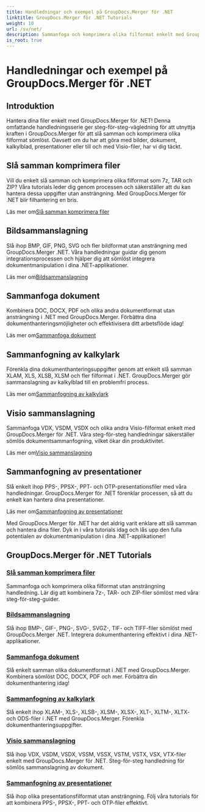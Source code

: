```yaml
---
title: Handledningar och exempel på GroupDocs.Merger för .NET
linktitle: GroupDocs.Merger för .NET Tutorials
weight: 10
url: /sv/net/
description: Sammanfoga och komprimera olika filformat enkelt med GroupDocs.Merger .NET. Lär dig steg-för-steg handledning om att slå samman bilder, dokument och mer!
is_root: true
---
```


# Handledningar och exempel på GroupDocs.Merger för .NET

## Introduktion

Hantera dina filer enkelt med GroupDocs.Merger för .NET! Denna omfattande handledningsserie ger steg-för-steg-vägledning för att utnyttja kraften i GroupDocs.Merger för att slå samman och komprimera olika filformat sömlöst. Oavsett om du har att göra med bilder, dokument, kalkylblad, presentationer eller till och med Visio-filer, har vi dig täckt.

## Slå samman komprimera filer
Vill du enkelt slå samman och komprimera olika filformat som 7z, TAR och ZIP? Våra tutorials leder dig genom processen och säkerställer att du kan hantera dessa uppgifter utan ansträngning. Med GroupDocs.Merger för .NET blir filhantering en bris.

 Läs mer om[Slå samman komprimera filer](./merge-compress-files/)

## Bildsammanslagning
Slå ihop BMP, GIF, PNG, SVG och fler bildformat utan ansträngning med GroupDocs.Merger .NET. Våra handledningar guidar dig genom integrationsprocessen och hjälper dig att sömlöst integrera dokumentmanipulation i dina .NET-applikationer.

 Läs mer om[Bildsammanslagning](./image-merging/)

## Sammanfoga dokument
Kombinera DOC, DOCX, PDF och olika andra dokumentformat utan ansträngning i .NET med GroupDocs.Merger. Förbättra dina dokumenthanteringsmöjligheter och effektivisera ditt arbetsflöde idag!

 Läs mer om[Sammanfoga dokument](./document-merging/)

## Sammanfogning av kalkylark
Förenkla dina dokumenthanteringsuppgifter genom att enkelt slå samman XLAM, XLS, XLSB, XLSM och fler filformat i .NET. GroupDocs.Merger gör sammanslagning av kalkylblad till en problemfri process.

 Läs mer om[Sammanfogning av kalkylark](./spreadsheet-merging/)

## Visio sammanslagning
Sammanfoga VDX, VSDM, VSDX och olika andra Visio-filformat enkelt med GroupDocs.Merger för .NET. Våra steg-för-steg handledningar säkerställer sömlös dokumentsammanfogning, vilket ökar din produktivitet.

 Läs mer om[Visio sammanslagning](./visio-merging/)

## Sammanfogning av presentationer
Slå enkelt ihop PPS-, PPSX-, PPT- och OTP-presentationsfiler med våra handledningar. GroupDocs.Merger för .NET förenklar processen, så att du enkelt kan hantera dina presentationer.

 Läs mer om[Sammanfogning av presentationer](./presentation-merging/)

Med GroupDocs.Merger för .NET har det aldrig varit enklare att slå samman och hantera dina filer. Dyk in i våra tutorials idag och lås upp den fulla potentialen av dokumentmanipulation i dina .NET-applikationer!
## GroupDocs.Merger för .NET Tutorials
### [Slå samman komprimera filer](./merge-compress-files/)
Sammanfoga och komprimera olika filformat utan ansträngning handledning. Lär dig att kombinera 7z-, TAR- och ZIP-filer sömlöst med våra steg-för-steg-guider.
### [Bildsammanslagning](./image-merging/)
Slå ihop BMP-, GIF-, PNG-, SVG-, SVGZ-, TIF- och TIFF-filer sömlöst med GroupDocs.Merger .NET. Integrera dokumenthantering effektivt i dina .NET-applikationer.
### [Sammanfoga dokument](./document-merging/)
Slå enkelt samman olika dokumentformat i .NET med GroupDocs.Merger. Kombinera sömlöst DOC, DOCX, PDF och mer. Förbättra din dokumenthantering idag!
### [Sammanfogning av kalkylark](./spreadsheet-merging/)
Slå enkelt ihop XLAM-, XLS-, XLSB-, XLSM-, XLSX-, XLT-, XLTM-, XLTX- och ODS-filer i .NET med GroupDocs.Merger. Förenkla dokumenthanteringsuppgifter.
### [Visio sammanslagning](./visio-merging/)
Slå ihop VDX, VSDM, VSDX, VSSM, VSSX, VSTM, VSTX, VSX, VTX-filer enkelt med GroupDocs.Merger för .NET. Steg-för-steg handledning för sömlös sammanslagning av dokument.
### [Sammanfogning av presentationer](./presentation-merging/)
Slå ihop olika presentationsfilformat utan ansträngning. Följ våra tutorials för att kombinera PPS-, PPSX-, PPT- och OTP-filer effektivt.